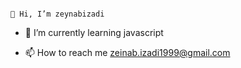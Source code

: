                                                                             👋 Hi, I’m zeynabizadi
                                                                            
                                                                            

- 🌱 I’m currently learning javascript

- 📫 How to reach me  zeinab.izadi1999@gmail.com

<!---
zeynabizadi/zeynabizadi is a ✨ special ✨ repository because its `README.md` (this file) appears on your GitHub profile.
You can click the Preview link to take a look at your changes.
--->

